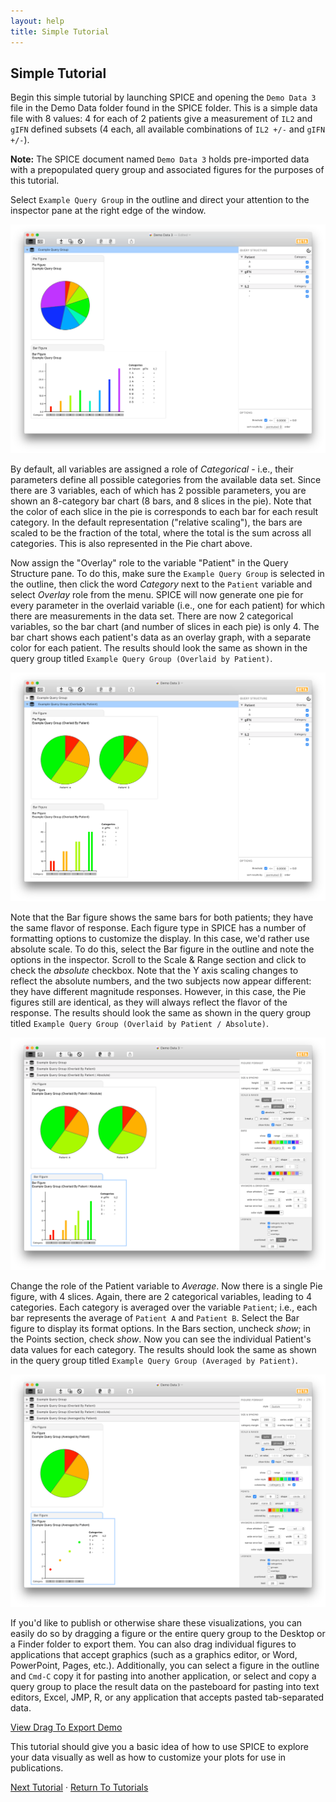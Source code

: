 ```yaml
---
layout: help
title: Simple Tutorial
---
```


## Simple Tutorial

Begin this simple tutorial by launching SPICE and opening the `Demo Data 3` file in the Demo Data folder found in the SPICE folder. This is a simple data file with 8 values: 4 for each of 2 patients give a measurement of `IL2` and `gIFN` defined subsets (4 each, all available combinations of `IL2 +/-` and `gIFN +/-`). 

**Note:** The SPICE document named `Demo Data 3` holds pre-imported data with a prepopulated query group and associated figures for the purposes of this tutorial.

Select `Example Query Group` in the outline and direct your attention to the inspector pane at the right edge of the window.

![Example Query Group](images/demodata3a.png "Example Query Group")

By default, all variables are assigned a role of *Categorical* - i.e., their parameters define all possible categories from the available data set. Since there are 3 variables, each of which has 2 possible parameters, you are shown an 8-category bar chart (8 bars, and 8 slices in the pie). Note that the color of each slice in the pie is corresponds to each bar for each result category. In the default representation ("relative scaling"), the bars are scaled to be the fraction of the total, where the total is the sum across all categories. This is also represented in the Pie chart above.

Now assign the "Overlay" role to the variable "Patient" in the Query Structure pane. To do this, make sure the `Example Query Group` is selected in the outline, then click the word *Category* next to the `Patient` variable and select *Overlay* role from the menu. SPICE will now generate one pie for every parameter in the overlaid variable (i.e., one for each patient) for which there are measurements in the data set. There are now 2 categorical variables, so the bar chart (and number of slices in each pie) is only 4. The bar chart shows each patient's data as an overlay graph, with a separate color for each patient. The results should look the same as shown in the query group titled `Example Query Group (Overlaid by Patient)`.

![Example Query Group (Overlaid by Patient)](images/demodata3b.png "Example Query Group (Overlaid by Patient)")

Note that the Bar figure shows the same bars for both patients; they have the same flavor of response. Each figure type in SPICE has a number of formatting options to customize the display. In this case, we'd rather use absolute scale. To do this, select the Bar figure in the outline and note the options in the inspector. Scroll to the Scale &amp; Range section and click to check the *absolute* checkbox. Note that the Y axis scaling changes to reflect the absolute numbers, and the two subjects now appear different: they have different magnitude responses. However, in this case, the Pie figures still are identical, as they will always reflect the flavor of the response. The results should look the same as shown in the query group titled `Example Query Group (Overlaid by Patient / Absolute)`.

![Example Query Group (Overlaid by Patient / Absolute)](images/demodata3c.png "Example Query Group (Overlaid by Patient / Absolute)")

Change the role of the Patient variable to *Average*. Now there is a single Pie figure, with 4 slices. Again, there are 2 categorical variables, leading to 4 categories. Each category is averaged over the variable `Patient`; i.e., each bar represents the average of `Patient A` and `Patient B`. Select the Bar figure to display its format options. In the Bars section, uncheck *show*; in the Points section, check *show*. Now you can see the individual Patient's data values for each category. The results should look the same as shown in the query group titled `Example Query Group (Averaged by Patient)`.

![Example Query Group (Averaged by Patient)](images/demodata3d.png "Example Query Group (Averaged by Patient)")

If you'd like to publish or otherwise share these visualizations, you can easily do so by dragging a figure or the entire query group to the Desktop or a Finder folder to export them. You can also drag individual figures to applications that accept graphics (such as a graphics editor, or Word, PowerPoint, Pages, etc.). Additionally, you can select a figure in the outline and `Cmd-C` copy it for pasting into another application, or select and copy a query group to place the result data on the pasteboard for pasting into text editors, Excel, JMP, R, or any application that accepts pasted tab-separated data.

[View Drag To Export Demo](images/dragtoexport.mov)

This tutorial should give you a basic idea of how to use SPICE to explore your data visually as well as how to customize your plots for use in publications.

[Next Tutorial](tutorial-complex) &middot; [Return To Tutorials](tutorials)